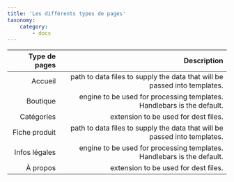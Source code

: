 ```yaml
---
title: 'Les différents types de pages'
taxonomy:
    category:
        - docs
---
```


| Type de pages | Description |
| ------:| -----------:|
| Accueil   | path to data files to supply the data that will be passed into templates. |
| Boutique | engine to be used for processing templates. Handlebars is the default. |
| Catégories    | extension to be used for dest files. |
| Fiche produit   | path to data files to supply the data that will be passed into templates. |
| Infos légales | engine to be used for processing templates. Handlebars is the default. |
| À propos   | extension to be used for dest files. |